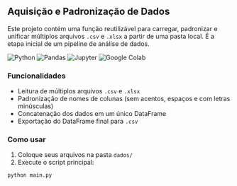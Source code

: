## Aquisição e Padronização de Dados

Este projeto contém uma função reutilizável para carregar, padronizar e unificar múltiplos arquivos `.csv` e `.xlsx` a partir de uma pasta local. É a etapa inicial de um pipeline de análise de dados.

![Python](https://img.shields.io/badge/-Python-3776AB?style=for-the-badge&logo=python&logoColor=white)
![Pandas](https://img.shields.io/badge/-Pandas-150458?style=for-the-badge&logo=pandas&logoColor=white)
![Jupyter](https://img.shields.io/badge/-Jupyter-F37626?style=for-the-badge&logo=jupyter&logoColor=white)
![Google Colab](https://img.shields.io/badge/-Google_Colab-F9AB00?style=for-the-badge&logo=googlecolab&logoColor=white)

### Funcionalidades

- Leitura de múltiplos arquivos `.csv` e `.xlsx`
- Padronização de nomes de colunas (sem acentos, espaços e com letras minúsculas)
- Concatenação dos dados em um único DataFrame
- Exportação do DataFrame final para `.csv`

### Como usar
1. Coloque seus arquivos na pasta `dados/`
2. Execute o script principal:

```bash
python main.py
